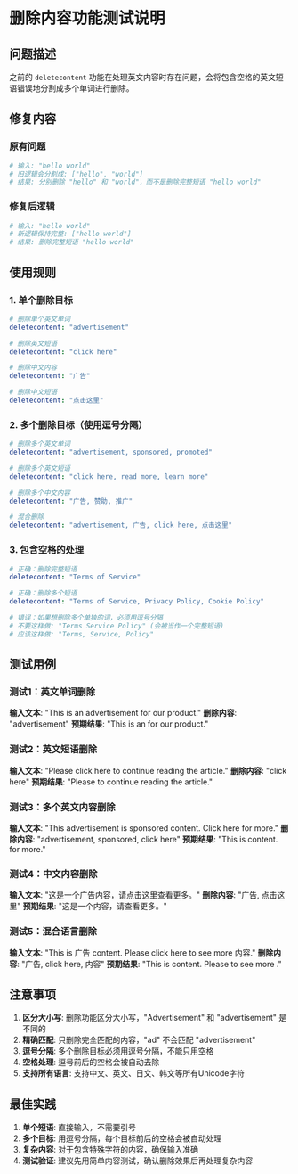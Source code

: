 # 删除内容功能测试说明

## 问题描述

之前的 `deletecontent` 功能在处理英文内容时存在问题，会将包含空格的英文短语错误地分割成多个单词进行删除。

## 修复内容

### 原有问题

```python
# 输入: "hello world"
# 旧逻辑会分割成: ["hello", "world"]
# 结果: 分别删除 "hello" 和 "world"，而不是删除完整短语 "hello world"
```

### 修复后逻辑

```python
# 输入: "hello world"
# 新逻辑保持完整: ["hello world"]
# 结果: 删除完整短语 "hello world"
```

## 使用规则

### 1. 单个删除目标

```yaml
# 删除单个英文单词
deletecontent: "advertisement"

# 删除英文短语
deletecontent: "click here"

# 删除中文内容
deletecontent: "广告"

# 删除中文短语
deletecontent: "点击这里"
```

### 2. 多个删除目标（使用逗号分隔）

```yaml
# 删除多个英文单词
deletecontent: "advertisement, sponsored, promoted"

# 删除多个英文短语
deletecontent: "click here, read more, learn more"

# 删除多个中文内容
deletecontent: "广告, 赞助, 推广"

# 混合删除
deletecontent: "advertisement, 广告, click here, 点击这里"
```

### 3. 包含空格的处理

```yaml
# 正确：删除完整短语
deletecontent: "Terms of Service"

# 正确：删除多个短语
deletecontent: "Terms of Service, Privacy Policy, Cookie Policy"

# 错误：如果想删除多个单独的词，必须用逗号分隔
# 不要这样做: "Terms Service Policy" (会被当作一个完整短语)
# 应该这样做: "Terms, Service, Policy"
```

## 测试用例

### 测试1：英文单词删除

**输入文本**: "This is an advertisement for our product."
**删除内容**: "advertisement"
**预期结果**: "This is an  for our product."

### 测试2：英文短语删除

**输入文本**: "Please click here to continue reading the article."
**删除内容**: "click here"
**预期结果**: "Please  to continue reading the article."

### 测试3：多个英文内容删除

**输入文本**: "This advertisement is sponsored content. Click here for more."
**删除内容**: "advertisement, sponsored, click here"
**预期结果**: "This  is  content.  for more."

### 测试4：中文内容删除

**输入文本**: "这是一个广告内容，请点击这里查看更多。"
**删除内容**: "广告, 点击这里"
**预期结果**: "这是一个内容，请查看更多。"

### 测试5：混合语言删除

**输入文本**: "This is 广告 content. Please click here to see more 内容."
**删除内容**: "广告, click here, 内容"
**预期结果**: "This is  content. Please  to see more ."

## 注意事项

1. **区分大小写**: 删除功能区分大小写，"Advertisement" 和 "advertisement" 是不同的
2. **精确匹配**: 只删除完全匹配的内容，"ad" 不会匹配 "advertisement"
3. **逗号分隔**: 多个删除目标必须用逗号分隔，不能只用空格
4. **空格处理**: 逗号前后的空格会被自动去除
5. **支持所有语言**: 支持中文、英文、日文、韩文等所有Unicode字符

## 最佳实践

1. **单个短语**: 直接输入，不需要引号
2. **多个目标**: 用逗号分隔，每个目标前后的空格会被自动处理
3. **复杂内容**: 对于包含特殊字符的内容，确保输入准确
4. **测试验证**: 建议先用简单内容测试，确认删除效果后再处理复杂内容